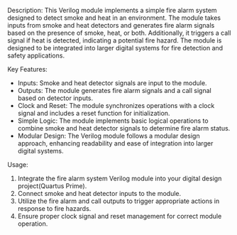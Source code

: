 Description:
This Verilog module implements a simple fire alarm system designed to detect smoke and heat in an environment. 
The module takes inputs from smoke and heat detectors and generates fire alarm signals based on the presence of smoke, heat, or both. Additionally, it triggers a call signal 
if heat is detected, indicating a potential fire hazard. The module is designed to be integrated into larger digital systems for fire detection and safety applications.

Key Features:
- Inputs: Smoke and heat detector signals are input to the module.
- Outputs: The module generates fire alarm signals and a call signal based on detector inputs.
- Clock and Reset: The module synchronizes operations with a clock signal and includes a reset function for initialization.
- Simple Logic: The module implements basic logical operations to combine smoke and heat detector signals to determine fire alarm status.
- Modular Design: The Verilog module follows a modular design approach, enhancing readability and ease of integration into larger digital systems.

Usage:
1) Integrate the fire alarm system Verilog module into your digital design project(Quartus Prime).
2) Connect smoke and heat detector inputs to the module.
3) Utilize the fire alarm and call outputs to trigger appropriate actions in response to fire hazards.
4) Ensure proper clock signal and reset management for correct module operation.
